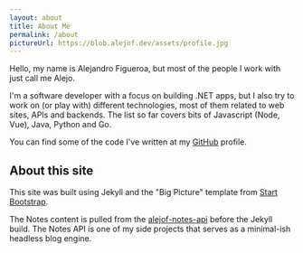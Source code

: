 ```yaml
---
layout: about
title: About Me
permalink: /about
pictureUrl: https://blob.alejof.dev/assets/profile.jpg
---
```


Hello, my name is Alejandro Figueroa, but most of the people I work with just call me Alejo.

I'm a software developer with a focus on building .NET apps, but I also try to work on (or play with) different technologies, most of them related to web sites, APIs and backends. The list so far covers bits of Javascript (Node, Vue), Java, Python and Go.

You can find some of the code I've written at my [GitHub][github] profile.

## About this site

This site was built using Jekyll and the "Big Picture" template from [Start Bootstrap][bootstrap].

The Notes content is pulled from the [alejof-notes-api][notes-api] before the Jekyll build. The Notes API is one of my side projects that serves as a minimal-ish headless blog engine.

[github]:https://github.com/alexphi
[notes-api]:https://github.com/alexphi/alejof-notes-api
[bootstrap]:https://startbootstrap.com/template-overviews/the-big-picture
